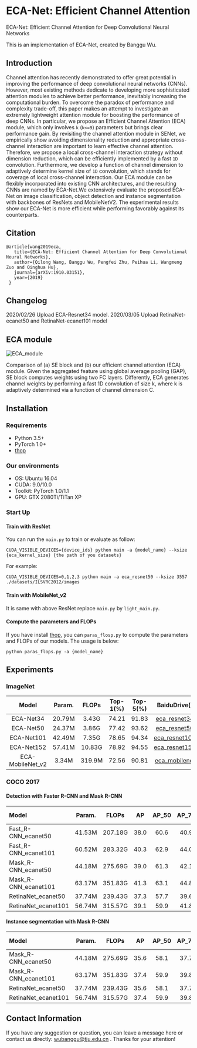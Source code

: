 # ECA-Net: Efficient Channel Attention

ECA-Net: Efficient Channel Attention for Deep Convolutional Neural Networks

This is an implementation of ECA-Net, created by Banggu Wu.

## Introduction
Channel attention has recently demonstrated to offer great potential in improving the performance of deep convolutional neural networks (CNNs). However, most existing methods dedicate to developing more sophisticated attention modules to achieve better performance, inevitably increasing the computational burden. To overcome the paradox of performance and complexity trade-off, this paper makes an attempt to investigate an extremely lightweight attention module for boosting the performance of deep CNNs. In particular, we propose an Efficient Channel Attention (ECA) module, which only involves `k` (`k<=9`) parameters but brings clear performance gain. By revisiting the channel attention module in SENet, we empirically show avoiding dimensionality reduction and appropriate cross-channel interaction are important to learn effective channel attention. Therefore, we propose a local cross-channel interaction strategy without dimension reduction, which can be efficiently implemented by a fast `1D` convolution. Furthermore, we develop a function of channel dimension to adaptively determine kernel size of `1D` convolution, which stands for coverage of local cross-channel interaction. Our ECA module can be flexibly incorporated into existing CNN architectures, and the resulting CNNs are named by ECA-Net.We extensively evaluate the proposed ECA-Net on image classification, object detection and instance segmentation with backbones of ResNets and MobileNetV2. The experimental results show our ECA-Net is more efficient while performing favorably against its counterparts.

## Citation

    @article{wang2019eca,
       title={ECA-Net: Efficient Channel Attention for Deep Convolutional Neural Networks},
       author={Qilong Wang, Banggu Wu, Pengfei Zhu, Peihua Li, Wangmeng Zuo and Qinghua Hu},
       journal={arXiv:1910.03151},
       year={2019}
     }

## Changelog
2020/02/26 Upload ECA-Resnet34 model.
2020/03/05 Upload RetinaNet-ecanet50 and RetinaNet-ecanet101 model


## ECA module

![ECA_module](figures/eca_module.jpg)

Comparison of (a) SE block and (b) our efficient channel attention (ECA) module. Given the aggregated feature using global average pooling (GAP), SE block computes weights using two FC layers. Differently, ECA generates channel weights by performing a fast 1D convolution of size k, where k is adaptively determined via a function of channel dimension C.

## Installation

### Requirements

- Python 3.5+
- PyTorch 1.0+
- [thop](https://github.com/Lyken17/pytorch-OpCounter)

### Our environments

- OS: Ubuntu 16.04
- CUDA: 9.0/10.0
- Toolkit: PyTorch 1.0/1.1
- GPU: GTX 2080Ti/TiTan XP

### Start Up

#### Train with ResNet

You can run the `main.py` to train or evaluate as follow:

```
CUDA_VISIBLE_DEVICES={device_ids} python main -a {model_name} --ksize {eca_kernel_size} {the path of you datasets}
```
For example:
```
CUDA_VISIBLE_DEVICES=0,1,2,3 python main -a eca_resnet50 --ksize 3557 ./datasets/ILSVRC2012/images
```

#### Train with MobileNet_v2
It is same with above ResNet replace `main.py` by `light_main.py`.

#### Compute the parameters and FLOPs
If you have install [thop](https://github.com/Lyken17/pytorch-OpCounter), you can `paras_flosp.py` to compute the parameters and FLOPs of our models. The usage is below:
```
python paras_flops.py -a {model_name}
```

## Experiments

### ImageNet
|Model|Param.|FLOPs|Top-1(%)|Top-5(%)|BaiduDrive(models)|Extract code|GoogleDrive|
|:---:|:----:|:---:|:------:|:------:|:----------------:|:----------:|:---------:|
|ECA-Net34|20.79M|3.43G|74.21|91.83|[eca_resnet34_k3357](https://pan.baidu.com/s/1FFVUBbbJfNNFhyiZZ2P2AQ)|o4dh|[eca_resnet34_k3357](https://drive.google.com/open?id=15LV5Jkea3GPzvLP5__H7Gg88oNQUxBDE)|
|ECA-Net50|24.37M|3.86G|77.42|93.62|[eca_resnet50_k3557](https://pan.baidu.com/s/18LXDcxy8qG66h-7FlWW4SA)|no6u|[eca_resnet50_k3557](https://drive.google.com/open?id=1670rce333c_lyMWFzBlNZoVUvtxbCF_U)|
|ECA-Net101|42.49M|7.35G|78.65|94.34|[eca_resnet101_k3357](https://pan.baidu.com/s/1-ageRP2tku-YSIOqU09WpA)|iov1|[eca_resnet101_k3357](https://drive.google.com/open?id=1b5FQ8yDFnZ_UhvWT9txmjI_LjbKkgnvC)|
|ECA-Net152|57.41M|10.83G|78.92|94.55|[eca_resnet152_k3357](https://pan.baidu.com/s/1tPxHAltlcpI93CXUkW9ZOQ)|xaft|[eca_resnet152_k3357](https://drive.google.com/open?id=1_bYnaOg9ptsILC_iC7uQ5Izv-u2rjYG5)|
|ECA-MobileNet_v2|3.34M|319.9M|72.56|90.81|[eca_mobilenetv2_k13](https://pan.baidu.com/s/143B03YTGE2ogkPoCj3IorQ)|atpt|[eca_mobilenetv2_k13](https://drive.google.com/open?id=1FxzeXPg1SJQZzVVH4HRjMeq_SVMfidUm)|

### COCO 2017

#### Detection with Faster R-CNN and Mask R-CNN
|Model|Param.|FLOPs|AP|AP_50|AP_75|Pre trained models|Extract code|GoogleDrive|
|:----|:----:|:---:|:--:|:-------:|:-------:|:----------------:|:----------:|:---------:|
|Fast_R-CNN_ecanet50|41.53M|207.18G|38.0|60.6|40.9|[faster_rcnn_ecanet50_k5_bs8_lr0.01](https://pan.baidu.com/s/16mjevcCIG7dPWlmrqRNYEQ)|divf|[faster_rcnn_ecanet50_k5_bs8_lr0.01](https://drive.google.com/open?id=1myjDQIHRiYdTXm7DJjlFe_oyALhHXkrS)|
|Fast_R-CNN_ecanet101|60.52M|283.32G|40.3|62.9|44.0|[faster_rcnn_ecanet101_3357_bs8_lr0.01](https://pan.baidu.com/s/1Ag96zDW7R0PVVZsNaJ9XCQ)|d3kd|[faster_rcnn_ecanet101_3357_bs8_lr0.01](https://drive.google.com/open?id=1otCeuTSs4DRLTBIO6cYjm7e-5dQK1dMX)|
|Mask_R-CNN_ecanet50|44.18M|275.69G|39.0|61.3|42.1|[mask_rcnn_ecanet50_k3377_bs8_lr0.01](https://pan.baidu.com/s/1h_2PgK4PMHa2nTIqU3ZNkQ)|xe19|[mask_rcnn_ecanet50_k3377_bs8_lr0.01](https://drive.google.com/open?id=1z5sAqOD6zZzoVOyAd2VmBztmMXUKy-Nv)|
|Mask_R-CNN_ecanet101|63.17M|351.83G|41.3|63.1|44.8|[mask_rcnn_ecanet101_k3357_bs8_lr0.01](https://pan.baidu.com/s/19gph8Sr5nv11_kCecEyu5w)|y5e9|[mask_rcnn_ecanet101_k3357_bs8_lr0.01](https://drive.google.com/open?id=1Rv-VjdfWOt5mE45M0lihgv59fqnCAHQq)|
|RetinaNet_ecanet50|37.74M|239.43G|37.3|57.7|39.6|[RetinaNet_ecanet50_k3377_bs8_lr0.01](https://pan.baidu.com/s/1uL-EwILJVeW7O2O3oBmO0A)|my44|[RetinaNet_ecanet50_k3377_bs8_lr0.01](https://drive.google.com/open?id=1Pp6gndZFiZZo2BdbVmzUKQUtQ1m4kIbW)|
|RetinaNet_ecanet101|56.74M|315.57G|39.1|59.9|41.8|[RetinaNet_ecanet101_k3357_bs8_lr0.01](https://pan.baidu.com/s/1Rt3ijSItumSlqHFjS4J51w)|2eu5|[RetinaNet_ecanet101_k3357_bs8_lr0.01](https://drive.google.com/open?id=1290duDtOGMpp3QrL47CRAq24oGPgbtct)|

#### Instance segmentation with Mask R-CNN
|Model|Param.|FLOPs|AP|AP_50|AP_75|Pre trained models|Extract code|GoogleDrive|
|:----|:----:|:---:|:--:|:-------:|:-------:|:----------------:|:----------:|:---------:|
|Mask_R-CNN_ecanet50|44.18M|275.69G|35.6|58.1|37.7|[mask_rcnn_ecanet50_k3377_bs8_lr0.01](https://pan.baidu.com/s/1h_2PgK4PMHa2nTIqU3ZNkQ)|xe19|[mask_rcnn_ecanet50_k3377_bs8_lr0.01](https://drive.google.com/open?id=1z5sAqOD6zZzoVOyAd2VmBztmMXUKy-Nv)|
|Mask_R-CNN_ecanet101|63.17M|351.83G|37.4|59.9|39.8|[mask_rcnn_ecanet101_k3357_bs8_lr0.01](https://pan.baidu.com/s/19gph8Sr5nv11_kCecEyu5w)|y5e9|[mask_rcnn_ecanet101_k3357_bs8_lr0.01](https://drive.google.com/open?id=1Rv-VjdfWOt5mE45M0lihgv59fqnCAHQq)|
|RetinaNet_ecanet50|37.74M|239.43G|35.6|58.1|37.7|[RetinaNet_ecanet50_k3377_bs8_lr0.01](https://pan.baidu.com/s/1uL-EwILJVeW7O2O3oBmO0A)|my44|[RetinaNet_ecanet50_k3377_bs8_lr0.01](https://drive.google.com/open?id=1Pp6gndZFiZZo2BdbVmzUKQUtQ1m4kIbW)|
|RetinaNet_ecanet101|56.74M|315.57G|37.4|59.9|39.8|[RetinaNet_ecanet101_k3357_bs8_lr0.01](https://pan.baidu.com/s/1Rt3ijSItumSlqHFjS4J51w)|2eu5|[RetinaNet_ecanet101_k3357_bs8_lr0.01](https://drive.google.com/open?id=1290duDtOGMpp3QrL47CRAq24oGPgbtct)|

## Contact Information

If you have any suggestion or question, you can leave a message here or contact us directly: wubanggu@tju.edu.cn . Thanks for your attention!
